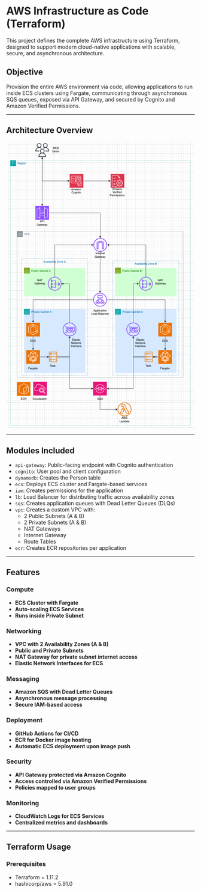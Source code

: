 # AWS Infrastructure as Code (Terraform)

This project defines the complete AWS infrastructure using Terraform, designed to support modern cloud-native applications with scalable, secure, and asynchronous architecture.

## Objective

Provision the entire AWS environment via code, allowing applications to run inside ECS clusters using Fargate, communicating through asynchronous SQS queues, exposed via API Gateway, and secured by Cognito and Amazon Verified Permissions.

---

## Architecture Overview

<p align="center">
  <img src="image/arch-cloud.png" alt="Application Architecture" width="600"/>
</p>

---

## Modules Included

- `api-gateway`: Public-facing endpoint with Cognito authentication
- `cognito`: User pool and client configuration
- `dynamodb`: Creates the Person table
- `ecs`: Deploys ECS cluster and Fargate-based services
- `iam`: Creates permissions for the application
- `lb`: Load Balancer for distributing traffic across availability zones
- `sqs`: Creates application queues with Dead Letter Queues (DLQs)
- `vpc`: Creates a custom VPC with:
  - 2 Public Subnets (A & B)
  - 2 Private Subnets (A & B)
  - NAT Gateways
  - Internet Gateway
  - Route Tables
- `ecr`: Creates ECR repositories per application

---

## Features

### Compute

- **ECS Cluster with Fargate**
- **Auto-scaling ECS Services**
- **Runs inside Private Subnet**

### Networking

- **VPC with 2 Availability Zones (A & B)**
- **Public and Private Subnets**
- **NAT Gateway for private subnet internet access**
- **Elastic Network Interfaces for ECS**

### Messaging

- **Amazon SQS with Dead Letter Queues**
- **Asynchronous message processing**
- **Secure IAM-based access**

### Deployment

- **GitHub Actions for CI/CD**
- **ECR for Docker image hosting**
- **Automatic ECS deployment upon image push**

### Security

- **API Gateway protected via Amazon Cognito**
- **Access controlled via Amazon Verified Permissions**
- **Policies mapped to user groups**

### Monitoring

- **CloudWatch Logs for ECS Services**
- **Centralized metrics and dashboards**

---

## Terraform Usage

### Prerequisites

- Terraform = 1.11.2
- hashicorp/aws = 5.91.0